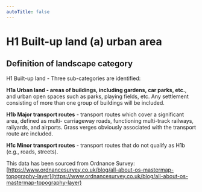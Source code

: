 ```yaml
---
autoTitle: false
---
```


# H1 Built-up land (a) urban area

## Definition of landscape category

H1 Built-up land - Three sub-categories are identified:

**H1a Urban land - areas of buildings, including gardens, car parks, etc.**, and urban open spaces such as parks, playing fields, etc. Any settlement consisting of more than one group of buildings will be included.

**H1b Major transport routes** - transport routes which cover a significant area, defined as multi- carriageway roads, functioning multi-track railways, railyards, and airports. Grass verges obviously associated with the transport route are included.

**H1c Minor transport routes** - transport routes that do not qualify as H1b (e.g., roads, streets). 

This data has been sourced from Ordnance Survey: [https://www.ordnancesurvey.co.uk/blog/all-about-os-mastermap-topography-layer](https://www.ordnancesurvey.co.uk/blog/all-about-os-mastermap-topography-layer)